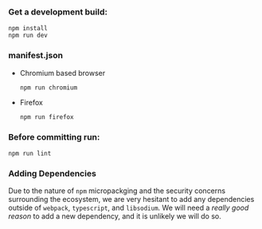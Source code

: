 ### Get a development build:

```
npm install
npm run dev
```

### manifest.json

* Chromium based browser
	```
	npm run chromium
	```

* Firefox
	```
	npm run firefox
	```

### Before committing run:

```
npm run lint
```

### Adding Dependencies

Due to the nature of `npm` micropackging and the security concerns surrounding
the ecosystem, we are very hesitant to add any dependencies outside of
`webpack`, `typescript`, and `libsodium`. We will need a _really good reason_
to add a new dependency, and it is unlikely we will do so.

